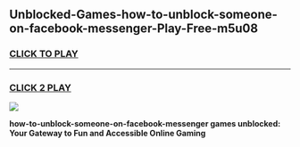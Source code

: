 
## Unblocked-Games-how-to-unblock-someone-on-facebook-messenger-Play-Free-m5u08
<h3>
<a href="https://premium76.site?title=how-to-unblock-someone-on-facebook-messenger&ref=23A">CLICK TO PLAY</a></h3>
<hr>

<h3>
<a href="https://premium76.site?title=how-to-unblock-someone-on-facebook-messenger&ref=23A">CLICK 2 PLAY</a>
  
</h3>

<a href="https://premium76.site?title=how-to-unblock-someone-on-facebook-messenger&ref=23A"><img src="https://clearcache.store/games.png"></a>


**how-to-unblock-someone-on-facebook-messenger games unblocked: Your Gateway to Fun and Accessible Online Gaming**
